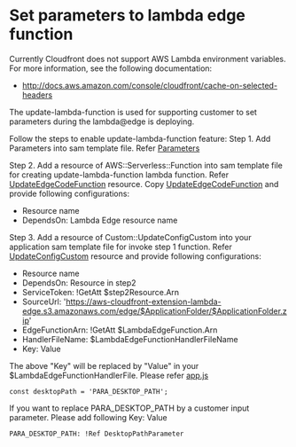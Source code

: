 # Set parameters to lambda edge function

Currently Cloudfront does not support AWS Lambda environment variables. For more information, see the following documentation:
- http://docs.aws.amazon.com/console/cloudfront/cache-on-selected-headers

The update-lambda-function is used for supporting customer to set parameters during the lambda@edge is deploying.

Follow the steps to enable update-lambda-function feature:
Step 1. Add Parameters into sam template file. Refer [Parameters](../../edge/nodejs/serving-based-on-device/template.yaml)

Step 2. Add a resource of AWS::Serverless::Function into sam template file for creating update-lambda-function lambda function. Refer [UpdateEdgeCodeFunction](../../edge/nodejs/serving-based-on-device/template.yaml) resource. Copy [UpdateEdgeCodeFunction](../../edge/nodejs/serving-based-on-device/template.yaml) and provide following configurations:

- Resource name
- DependsOn: Lambda Edge resource name

Step 3. Add a resource of Custom::UpdateConfigCustom into your application sam template file for invoke step 1 function. Refer [UpdateConfigCustom](../../edge/nodejs/serving-based-on-device/template.yaml) resource and provide following configurations:

- Resource name
- DependsOn: Resource in step2 
- ServiceToken: !GetAtt $step2Resource.Arn
- SourceUrl: 'https://aws-cloudfront-extension-lambda-edge.s3.amazonaws.com/edge/$ApplicationFolder/$ApplicationFolder.zip'
- EdgeFunctionArn: !GetAtt $LambdaEdgeFunction.Arn
- HandlerFileName: $LambdaEdgeFunctionHandlerFileName
- Key: Value

The above "Key" will be replaced by "Value" in your $LambdaEdgeFunctionHandlerFile. Please refer [app.js](../../edge/nodejs/serving-based-on-device/serving-based-on-device/app.js)

```
const desktopPath = 'PARA_DESKTOP_PATH';
```

If you want to replace PARA_DESKTOP_PATH by a customer input parameter. Please add following Key: Value

```
PARA_DESKTOP_PATH: !Ref DesktopPathParameter
```